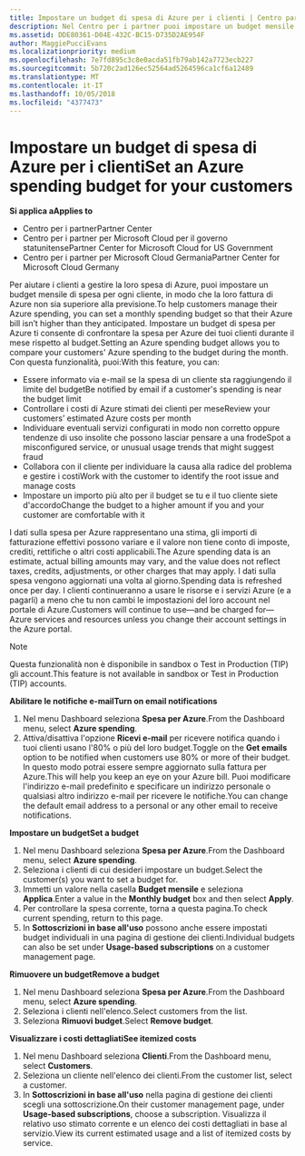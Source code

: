 ```yaml
---
title: Impostare un budget di spesa di Azure per i clienti | Centro partner
description: Nel Centro per i partner puoi impostare un budget mensile per ogni cliente, così le fatture di Azure non saranno una sorpresa alla fine del mese.
ms.assetid: DDE80361-D04E-432C-BC15-D735D2AE954F
author: MaggiePucciEvans
ms.localizationpriority: medium
ms.openlocfilehash: 7e7fd895c3c8e0acda51fb79ab142a7723ecb227
ms.sourcegitcommit: 5b720c2ad126ec52564ad5264596ca1cf6a12489
ms.translationtype: MT
ms.contentlocale: it-IT
ms.lasthandoff: 10/05/2018
ms.locfileid: "4377473"
---
```

# <a name="set-an-azure-spending-budget-for-your-customers"></a><span data-ttu-id="4b3c8-103">Impostare un budget di spesa di Azure per i clienti</span><span class="sxs-lookup"><span data-stu-id="4b3c8-103">Set an Azure spending budget for your customers</span></span>

**<span data-ttu-id="4b3c8-104">Si applica a</span><span class="sxs-lookup"><span data-stu-id="4b3c8-104">Applies to</span></span>**

-  <span data-ttu-id="4b3c8-105">Centro per i partner</span><span class="sxs-lookup"><span data-stu-id="4b3c8-105">Partner Center</span></span>
-  <span data-ttu-id="4b3c8-106">Centro per i partner per Microsoft Cloud per il governo statunitense</span><span class="sxs-lookup"><span data-stu-id="4b3c8-106">Partner Center for Microsoft Cloud for US Government</span></span>
-  <span data-ttu-id="4b3c8-107">Centro per i partner per Microsoft Cloud Germania</span><span class="sxs-lookup"><span data-stu-id="4b3c8-107">Partner Center for Microsoft Cloud Germany</span></span>

<span data-ttu-id="4b3c8-108">Per aiutare i clienti a gestire la loro spesa di Azure, puoi impostare un budget mensile di spesa per ogni cliente, in modo che la loro fattura di Azure non sia superiore alla previsione.</span><span class="sxs-lookup"><span data-stu-id="4b3c8-108">To help customers manage their Azure spending, you can set a monthly spending budget so that their Azure bill isn’t higher than they anticipated.</span></span> <span data-ttu-id="4b3c8-109">Impostare un budget di spesa per Azure ti consente di confrontare la spesa per Azure dei tuoi clienti durante il mese rispetto al budget.</span><span class="sxs-lookup"><span data-stu-id="4b3c8-109">Setting an Azure spending budget allows you to compare your customers' Azure spending to the budget during the month.</span></span> <span data-ttu-id="4b3c8-110">Con questa funzionalità, puoi:</span><span class="sxs-lookup"><span data-stu-id="4b3c8-110">With this feature, you can:</span></span> 

-   <span data-ttu-id="4b3c8-111">Essere informato via e-mail se la spesa di un cliente sta raggiungendo il limite del budget</span><span class="sxs-lookup"><span data-stu-id="4b3c8-111">Be notified by email if a customer's spending is near the budget limit</span></span>
-   <span data-ttu-id="4b3c8-112">Controllare i costi di Azure stimati dei clienti per mese</span><span class="sxs-lookup"><span data-stu-id="4b3c8-112">Review your customers’ estimated Azure costs per month</span></span>
-   <span data-ttu-id="4b3c8-113">Individuare eventuali servizi configurati in modo non corretto oppure tendenze di uso insolite che possono lasciar pensare a una frode</span><span class="sxs-lookup"><span data-stu-id="4b3c8-113">Spot a misconfigured service, or unusual usage trends that might suggest fraud</span></span>
-   <span data-ttu-id="4b3c8-114">Collabora con il cliente per individuare la causa alla radice del problema e gestire i costi</span><span class="sxs-lookup"><span data-stu-id="4b3c8-114">Work with the customer to identify the root issue and manage costs</span></span>
-   <span data-ttu-id="4b3c8-115">Impostare un importo più alto per il budget se tu e il tuo cliente siete d'accordo</span><span class="sxs-lookup"><span data-stu-id="4b3c8-115">Change the budget to a higher amount if you and your customer are comfortable with it</span></span>

<span data-ttu-id="4b3c8-116">I dati sulla spesa per Azure rappresentano una stima, gli importi di fatturazione effettivi possono variare e il valore non tiene conto di imposte, crediti, rettifiche o altri costi applicabili.</span><span class="sxs-lookup"><span data-stu-id="4b3c8-116">The Azure spending data is an estimate, actual billing amounts may vary, and the value does not reflect taxes, credits, adjustments, or other charges that may apply.</span></span> <span data-ttu-id="4b3c8-117">I dati sulla spesa vengono aggiornati una volta al giorno.</span><span class="sxs-lookup"><span data-stu-id="4b3c8-117">Spending data is refreshed once per day.</span></span> <span data-ttu-id="4b3c8-118">I clienti continueranno a usare le risorse e i servizi Azure (e a pagarli) a meno che tu non cambi le impostazioni del loro account nel portale di Azure.</span><span class="sxs-lookup"><span data-stu-id="4b3c8-118">Customers will continue to use—and be charged for—Azure services and resources unless you change their account settings in the Azure portal.</span></span> 

> [!NOTE]  
> <span data-ttu-id="4b3c8-119">Questa funzionalità non è disponibile in sandbox o Test in Production (TIP) gli account.</span><span class="sxs-lookup"><span data-stu-id="4b3c8-119">This feature is not available in sandbox or Test in Production (TIP) accounts.</span></span>

**<span data-ttu-id="4b3c8-120">Abilitare le notifiche e-mail</span><span class="sxs-lookup"><span data-stu-id="4b3c8-120">Turn on email notifications</span></span>**
1.  <span data-ttu-id="4b3c8-121">Nel menu Dashboard seleziona **Spesa per Azure**.</span><span class="sxs-lookup"><span data-stu-id="4b3c8-121">From the Dashboard menu, select **Azure spending**.</span></span>
2.  <span data-ttu-id="4b3c8-122">Attiva/disattiva l'opzione **Ricevi e-mail** per ricevere notifica quando i tuoi clienti usano l'80% o più del loro budget.</span><span class="sxs-lookup"><span data-stu-id="4b3c8-122">Toggle on the **Get emails** option to be notified when customers use 80% or more of their budget.</span></span> <span data-ttu-id="4b3c8-123">In questo modo potrai essere sempre aggiornato sulla fattura per Azure.</span><span class="sxs-lookup"><span data-stu-id="4b3c8-123">This will help you keep an eye on your Azure bill.</span></span> <span data-ttu-id="4b3c8-124">Puoi modificare l'indirizzo e-mail predefinito e specificare un indirizzo personale o qualsiasi altro indirizzo e-mail per ricevere le notifiche.</span><span class="sxs-lookup"><span data-stu-id="4b3c8-124">You can change the default email address to a personal or any other email to receive notifications.</span></span>

**<span data-ttu-id="4b3c8-125">Impostare un budget</span><span class="sxs-lookup"><span data-stu-id="4b3c8-125">Set a budget</span></span>**
1.  <span data-ttu-id="4b3c8-126">Nel menu Dashboard seleziona **Spesa per Azure**.</span><span class="sxs-lookup"><span data-stu-id="4b3c8-126">From the Dashboard menu, select **Azure spending**.</span></span>
2.  <span data-ttu-id="4b3c8-127">Seleziona i clienti di cui desideri impostare un budget.</span><span class="sxs-lookup"><span data-stu-id="4b3c8-127">Select the customer(s) you want to set a budget for.</span></span> 
3. <span data-ttu-id="4b3c8-128">Immetti un valore nella casella **Budget mensile** e seleziona **Applica**.</span><span class="sxs-lookup"><span data-stu-id="4b3c8-128">Enter a value in the **Monthly budget** box and then select **Apply**.</span></span>
4.  <span data-ttu-id="4b3c8-129">Per controllare la spesa corrente, torna a questa pagina.</span><span class="sxs-lookup"><span data-stu-id="4b3c8-129">To check current spending, return to this page.</span></span>
5.  <span data-ttu-id="4b3c8-130">In **Sottoscrizioni in base all'uso** possono anche essere impostati budget individuali in una pagina di gestione dei clienti.</span><span class="sxs-lookup"><span data-stu-id="4b3c8-130">Individual budgets can also be set under **Usage-based subscriptions** on a customer management page.</span></span>

**<span data-ttu-id="4b3c8-131">Rimuovere un budget</span><span class="sxs-lookup"><span data-stu-id="4b3c8-131">Remove a budget</span></span>**
1.  <span data-ttu-id="4b3c8-132">Nel menu Dashboard seleziona **Spesa per Azure**.</span><span class="sxs-lookup"><span data-stu-id="4b3c8-132">From the Dashboard menu, select **Azure spending**.</span></span>
2.  <span data-ttu-id="4b3c8-133">Seleziona i clienti nell'elenco.</span><span class="sxs-lookup"><span data-stu-id="4b3c8-133">Select customers from the list.</span></span>
3.  <span data-ttu-id="4b3c8-134">Seleziona **Rimuovi budget**.</span><span class="sxs-lookup"><span data-stu-id="4b3c8-134">Select **Remove budget**.</span></span>

**<span data-ttu-id="4b3c8-135">Visualizzare i costi dettagliati</span><span class="sxs-lookup"><span data-stu-id="4b3c8-135">See itemized costs</span></span>**
1.  <span data-ttu-id="4b3c8-136">Nel menu Dashboard seleziona **Clienti**.</span><span class="sxs-lookup"><span data-stu-id="4b3c8-136">From the Dashboard menu, select **Customers**.</span></span>
2.  <span data-ttu-id="4b3c8-137">Seleziona un cliente nell'elenco dei clienti.</span><span class="sxs-lookup"><span data-stu-id="4b3c8-137">From the customer list, select a customer.</span></span>
3.  <span data-ttu-id="4b3c8-138">In **Sottoscrizioni in base all'uso** nella pagina di gestione dei clienti scegli una sottoscrizione.</span><span class="sxs-lookup"><span data-stu-id="4b3c8-138">On their customer management page, under **Usage-based subscriptions**, choose a subscription.</span></span> <span data-ttu-id="4b3c8-139">Visualizza il relativo uso stimato corrente e un elenco dei costi dettagliati in base al servizio.</span><span class="sxs-lookup"><span data-stu-id="4b3c8-139">View its current estimated usage and a list of itemized costs by service.</span></span>


 

 



